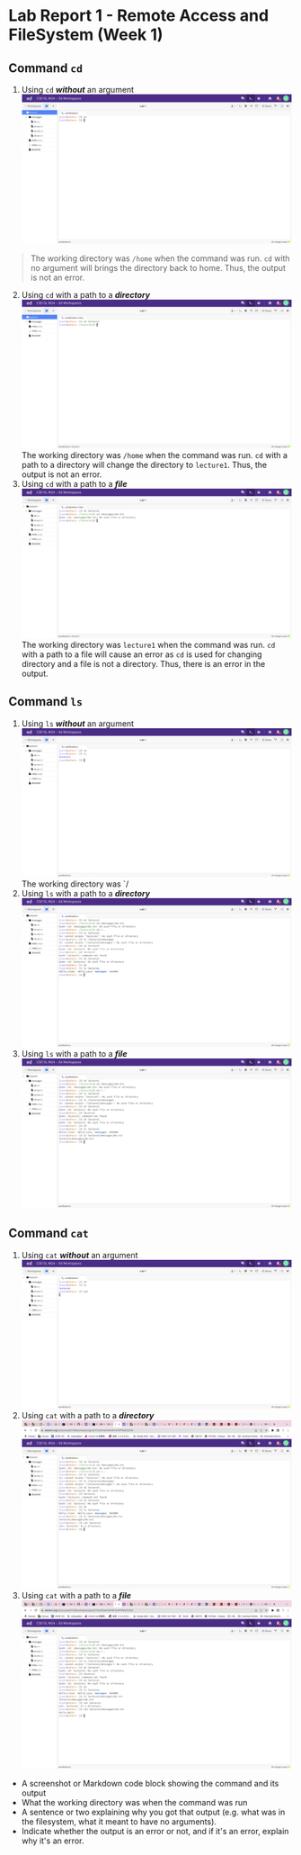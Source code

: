 # Lab Report 1 - Remote Access and FileSystem (Week 1)
## Command `cd`
1. Using `cd` ***without*** an argument
![Image](cd.png)
> The working directory was `/home` when the command was run. `cd` with no argument will brings the directory back to home. Thus, the output is not an error.
2. Using `cd` with a path to a ***directory***
![Image](cdlecture1.png)
The working directory was `/home` when the command was run. `cd` with a path to a directory will change the directory to `lecture1`. Thus, the output is not an error.
3. Using `cd` with a path to a ***file***
![Image](cdfile.png)
The working directory was `lecture1` when the command was run. `cd` with a path to a file will cause an error as `cd` is used for changing directory and a file is not a directory. Thus, there is an error in the output.

## Command `ls`
1. Using `ls` ***without*** an argument
![Image](ls.png)
The working directory was `/
3. Using `ls` with a path to a ***directory***
![Image](lslecture1.png)
4. Using `ls` with a path to a ***file***
![Image](lsfile.png)

## Command `cat`
1. Using `cat` ***without*** an argument
![Image](cat.png)
2. Using `cat` with a path to a ***directory***
![Image](catlecture1.png)
3. Using `cat` with a path to a ***file***
![Image](catfile.png)

* A screenshot or Markdown code block showing the command and its output
* What the working directory was when the command was run
* A sentence or two explaining why you got that output (e.g. what was in the filesystem, what it meant to have no arguments).
* Indicate whether the output is an error or not, and if it's an error, explain why it's an error.
